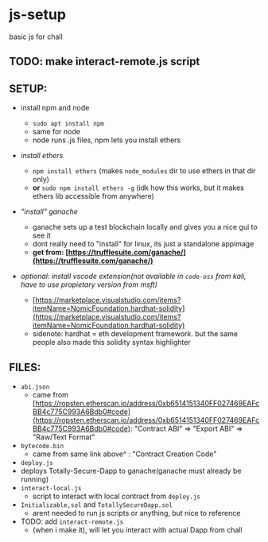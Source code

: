 # js-setup
basic js for chall

## TODO: make interact-remote.js script

## SETUP:
- install npm and node
  - `sudo apt install npm`
  - same for node
  - node runs .js files, npm lets you install ethers

- _install ethers_
  - `npm install ethers` (makes `node_modules` dir to use ethers in that dir only)
  - __or__ `sudo npm install ethers -g` (idk how this works, but it makes ethers lib accessible from anywhere)

- _"install" ganache_
  - ganache sets up a test blockchain locally and gives you a nice gui to see it
  - dont really need to "install" for linux, its just a standalone appimage
  - __get from: [https://trufflesuite.com/ganache/](https://trufflesuite.com/ganache/)__
  
- _optional: install vscode extension(not available in `code-oss` from kali, have to use propietary version from msft)_
  - [https://marketplace.visualstudio.com/items?itemName=NomicFoundation.hardhat-solidity](https://marketplace.visualstudio.com/items?itemName=NomicFoundation.hardhat-solidity)
  - sidenote: hardhat = eth development framework. but the same people also made this solidity syntax highlighter

## FILES:
- `abi.json`
  - came from [https://ropsten.etherscan.io/address/0xb6514151340FF027469EAFcBB4c775C993A6Bdb0#code](https://ropsten.etherscan.io/address/0xb6514151340FF027469EAFcBB4c775C993A6Bdb0#code): "Contract ABI" => "Export ABI" => "Raw/Text Format"
- `bytecode.bin`
  - came from same link above^ : "Contract Creation Code"
-  `deploy.js`
  - deploys Totally-Secure-Dapp to ganache(ganache must already be running)
- `interact-local.js`
  - script to interact with local contract from `deploy.js`
- `Initializable,sol` and `TotallySecureDapp.sol`
  - arent needed to run js scripts or anything, but nice to reference
- TODO: add `interact-remote.js`
  - (when i make it), will let you interact with actual Dapp from chall
